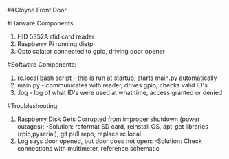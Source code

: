 ##Cloyne Front Door

#Harware Components:
1. HID 5352A rfid card reader
2. Raspberry Pi running dietpi
3. Optoisolator connected to gpio, driving door opener

#Software Components:
1. rc.local bash script - this is run at startup, starts main.py automatically
2. main.py - communicates with reader, drives gpio, checks valid ID's
3. .log - log of what ID's were used at what time, access granted or denied

#Troubleshooting:
1. Raspberry Disk Gets Corrupted from improper shutdown (power outages):
    -Solution: reformat SD card, reinstall OS, apt-get libraries (rpio,pyserial), git pull repo, replace rc.local
2. Log says door opened, but door does not open:
    -Solution: Check connections with multimeter, reference schematic
